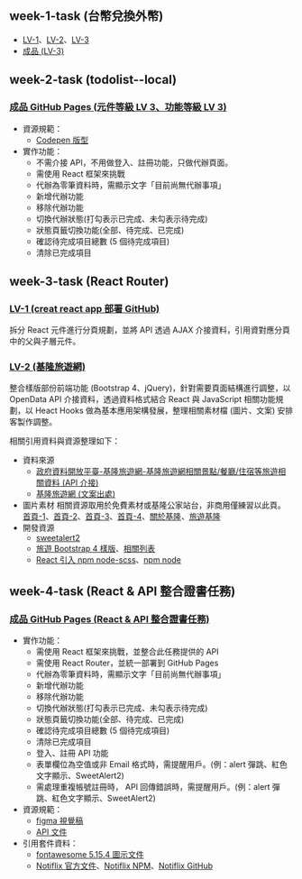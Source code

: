 ## week-1-task (台幣兌換外幣)

- [LV-1](https://gmwu185.github.io/react-preliminary-tasks/exchange-currency/LV-1.html)、[LV-2](https://gmwu185.github.io/react-preliminary-tasks/exchange-currency/LV-2.html)、[LV-3](https://gmwu185.github.io/react-preliminary-tasks/exchange-currency/LV-3.html)
- [成品 (LV-3)](https://gmwu185.github.io/react-preliminary-tasks/exchange-currency/LV-3.html)

## week-2-task (todolist--local)

### [成品 GitHub Pages (元件等級 LV 3、功能等級 LV 3)](https://gmwu185.github.io/react-preliminary-tasks/todolist--local)
- 資源規範：
  - [Codepen 版型](https://codepen.io/liao/pen/MWVBGxq?editors=1010)
- 實作功能：
  - 不需介接 API，不用做登入、註冊功能，只做代辦頁面。
  - 需使用 React 框架來挑戰
  - 代辦為零筆資料時，需顯示文字「目前尚無代辦事項」
  - 新增代辦功能
  - 移除代辦功能
  - 切換代辦狀態(打勾表示已完成、未勾表示待完成)
  - 狀態頁籤切換功能(全部、待完成、已完成)
  - 確認待完成項目總數 (5 個待完成項目)
  - 清除已完成項目


## week-3-task (React Router)
### [LV-1 (creat react app 部署 GitHub)](https://gmwu185.github.io/react-preliminary-tasks/react-router-test/build/#/)
拆分 React 元件進行分頁規劃，並將 API 透過 AJAX 介接資料，引用資對應分頁中的父與子層元件。

### [LV-2 (基隆旅遊網)](https://gmwu185.github.io/react-preliminary-tasks/react-keelung-travel/build/#/)
整合樣版部份前端功能 (Bootstrap 4、jQuery)，針對需要頁面結構進行調整，以 OpenData API 介接資料，透過資料格式結合 React 與 JavaScript 相關功能規劃，以 Heact Hooks 做為基本應用架構發展，整理相關素材檔 (圖片、文案) 安排客製作調整。

相關引用資料與資源整理如下：
- 資料來源
  - [政府資料開放平臺-基隆旅遊網-基隆旅遊網相關景點/餐廳/住宿等旅遊相關資料 (API 介接)](https://data.gov.tw/dataset/129333)
  - [基隆旅遊網 (文案出處)](https://tour.klcg.gov.tw/zh-hant/)
- 圖片素材
  相關資源取用於免費素材或基隆公家站台，非商用僅練習以此頁。
  [首頁-1](https://unsplash.com/photos/R_BLOGXpsOg)、[首頁-2](https://unsplash.com/photos/2yL_4Cr1Mgo)、[首頁-3](https://unsplash.com/photos/QAkqxrH6mvc)、[首頁-4](https://unsplash.com/photos/eup1RDk1I5w)、[關於基隆](https://unsplash.com/photos/2grhu3s_VXU)、[旅遊基隆](https://greatkeelung.klcg.gov.tw/tw/Index)
- 開發資源
  - [sweetalert2](https://sweetalert2.github.io/)
  - [旅遊 Bootstrap 4 樣版](https://themewagon.com/themes/free-modern-bootstrap-4-html5-travel-website-template-pacific/)、[相關列表](https://themewagon.com/theme-tag/travel-tourism/?swoof=1&pa_price=free&really_curr_tax=495-product_tag)
  - [React 引入 npm node-scss](https://www.youtube.com/watch?v=Q-0P6jnGtvY)、[npm node](https://www.npmjs.com/package/node-scss)


## week-4-task (React & API 整合證書任務)

### [成品 GitHub Pages (React & API 整合證書任務)](https://gmwu185.github.io/react-preliminary-tasks/todolist-web-app/build/#/)
- 實作功能：
  - 需使用 React 框架來挑戰，並整合此任務提供的 API
  - 需使用 React Router，並統一部署到 GitHub Pages
  - 代辦為零筆資料時，需顯示文字「目前尚無代辦事項」
  - 新增代辦功能
  - 移除代辦功能
  - 切換代辦狀態(打勾表示已完成、未勾表示待完成)
  - 狀態頁籤切換功能(全部、待完成、已完成)
  - 確認待完成項目總數 (5 個待完成項目)
  - 清除已完成項目
  - 登入、註冊 API 功能
  - 表單欄位為空值或非 Email 格式時，需提醒用戶。(例：alert 彈跳、紅色文字顯示、SweetAlert2)
  - 需處理重複帳號註冊時， API 回傳錯誤時，需提醒用戶。(例：alert 彈跳、紅色文字顯示、SweetAlert2)
- 資源規範：
  - [figma 視覺稿](https://www.figma.com/file/pFivfS3rDX3N3u3dN9aIlx/TodoList?node-id=6%3A565)
  - [API 文件](https://todoo.5xcamp.us/api-docs/index.html)
- 引用套件資料：
  - [fontawesome 5.15.4 圖示文件](https://fontawesome.com/v5/search?o=r&m=free)
  - [Notiflix 官方文件](https://notiflix.github.io/)、[Notiflix NPM](https://www.npmjs.com/package/notiflix)、[Notiflix GitHub](https://github.com/notiflix/Notiflix)

